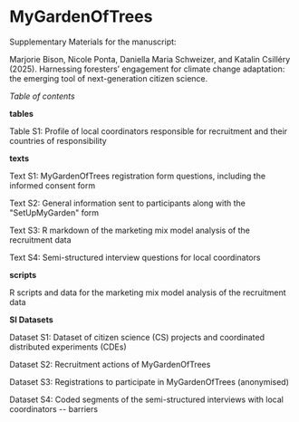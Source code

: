 # MyGardenOfTrees
Supplementary Materials for the manuscript:

Marjorie Bison, Nicole Ponta, Daniella Maria Schweizer, and Katalin Csilléry (2025). Harnessing foresters’ engagement for climate change adaptation: the emerging tool of next-generation citizen science.

*Table of contents*

**tables**

Table S1: Profile of local coordinators responsible for recruitment and their countries of responsibility

**texts**

Text S1: MyGardenOfTrees registration form questions, including the informed consent form

Text S2: General information sent to participants along with the "SetUpMyGarden" form

Text S3: R markdown of the marketing mix model analysis of the recruitment data

Text S4: Semi-structured interview questions for local coordinators

**scripts**

R scripts and data for the marketing mix model analysis of the recruitment data

**SI Datasets**

Dataset S1: Dataset of citizen science (CS) projects and coordinated distributed experiments (CDEs)

Dataset S2: Recruitment actions of MyGardenOfTrees

Dataset S3: Registrations to participate in MyGardenOfTrees (anonymised)

Dataset S4: Coded segments of the semi-structured interviews with local coordinators -- barriers
